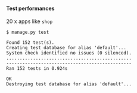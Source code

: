 #### Test performances

20 x apps like `shop`

```text
$ manage.py test

Found 152 test(s).
Creating test database for alias 'default'...
System check identified no issues (0 silenced).
...............................................
-----------------------------------------------
Ran 152 tests in 0.924s

OK
Destroying test database for alias 'default'...
```


<aside class="notes">
</aside>
